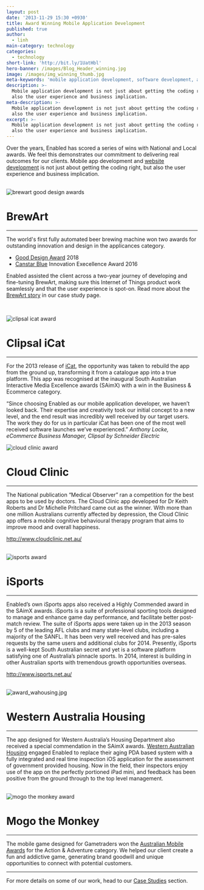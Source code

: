```yaml
---
layout: post
date: '2013-11-29 15:30 +0930'
title: Award Winning Mobile Application Development
published: true
author:
  - linh
main-category: technology
categories:
  - technology
short-link: 'http://bit.ly/1UatHbl'
hero-banner: /images/Blog_Header_winning.jpg
image: /images/img_winning_thumb.jpg
meta-keywords: 'mobile application development, software development, app development'
description: >-
  Mobile application development is not just about getting the coding right, but
  also the user experience and business implication.
meta-description: >-
  Mobile application development is not just about getting the coding right, but
  also the user experience and business implication.
excerpt: >-
  Mobile application development is not just about getting the coding right, but
  also the user experience and business implication.
---
```


Over the years, Enabled has scored a series of wins with National and Local awards. We feel this demonstrates our commitment to delivering real outcomes for our clients. Mobile app development and [website development](http://web.enabled.com.au/) is not just about getting the coding right, but also the user experience and business implication.
<br />
<br />

![brewart good design awards]({{site.baseurl}}/images/award_brewart.jpg)


# BrewArt
------------

The world's first fully automated beer brewing machine won two awards for outstanding innovation and design in the applicances category. 

- [Good Design Award](https://good-design.org/projects/brewart-beerdroid/) 2018
- [Canstar Blue](https://www.canstarblue.com.au/innovation-awards/2016-appliance-winners/coopers-beerdroid/) Innovation Execellence Award 2016 

Enabled assisted the client across a two-year journey of developing and fine-tuning BrewArt, making sure this Internet of Things product work seamlessly and that the user experience is spot-on. Read more about the [BrewArt story](https://enabled.com.au/casestudy-Coopers) in our case study page.

<br />

![clipsal icat award]({{site.baseurl}}/images/award_clipsalicat.jpg)


# Clipsal iCat
------------
For the 2013 release of [iCat](https://enabled.com.au/casestudy-Clipsal), the opportunity was taken to rebuild the app from the ground up, transforming it from a catalogue app into a true platform. This app was recognised at the inaugural South Australian Interactive Media Excellence awards (SAimX) with a win in the Business & Ecommerce category.

<div class="non-twitter-quote">
“Since choosing Enabled as our mobile application developer, we haven’t looked back. Their expertise and creativity took our initial concept to a new level, and the end result was incredibly well received by our target users. The work they do for us in particular iCat has been one of the most well received software launches we’ve experienced.”
<em>Anthony Locke, eCommerce Business Manager, Clipsal by Schneider Electric</em>
</div>



![cloud clinic award]({{site.baseurl}}/images/award_cloudclinic.jpg)


# Cloud Clinic
------------

The National publication “Medical Observer” ran a competition for the best apps to be used by doctors. The Cloud Clinic app developed for Dr Keith Roberts and Dr Michelle Pritchard came out as the winner. With more than one million Australians currently affected by depression, the Cloud Clinic app offers a mobile cognitive behavioural therapy program that aims to improve mood and overall happiness.

<http://www.cloudclinic.net.au/>
<br />
<br />

![isports award]({{site.baseurl}}/images/award_isports.jpg)


# iSports
-------

Enabled’s own iSports apps also received a Highly Commended award in the SAimX awards. iSports is a suite of professional sporting tools designed to manage and enhance game day performance, and facilitate better post-match review. The suite of iSports apps were taken up in the 2013 season by 5 of the leading AFL clubs and many state-level clubs, including a majority of the SANFL. It has been very well received and has pre-sales requests by the same users and additional clubs for 2014.
Presently, iSports is a well-kept South Australian secret and yet is a software platform satisfying one of Australia’s pinnacle sports. In 2014, interest is building in other Australian sports with tremendous growth opportunities overseas.

<http://www.isports.net.au/>
<br />
<br />

![award_wahousing.jpg]({{site.baseurl}}/images/award_wahousing.jpg)

# Western Australia Housing
-------------------------

The app designed for Western Australia’s Housing Department also received a special commendation in the SAimX awards. [Western Australian Housing](https://enabled.com.au/casestudy-WAH) engaged Enabled to replace their aging PDA based system with a fully integrated and real time inspection iOS application for the assessment of government provided housing. Now in the field, their inspectors enjoy use of the app on the perfectly portioned iPad mini, and feedback has been positive from the ground through to the top level management.
<br />
<br />

![mogo the monkey award]({{site.baseurl}}/images/awards_mogo.jpg)

# Mogo the Monkey 
-------------------------

The mobile game designed for Gametraders won the [Australian Mobile Awards](https://drivenxdesign.com/d100/project.asp?ID=10067&Category_ID=4587) for the Action & Adventure  category. We helped our client create a fun and addictive game, generating brand goodwill and unique opportunities to connect with potential customers. 

___

For more details on some of our work, head to our [Case Studies](https://enabled.com.au/ourwork) section.
